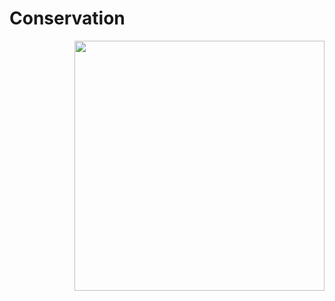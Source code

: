 # Conservation


<img src="https://jaredjbeck.github.io/images/IMG_6664.jpg" width="400" align="right"> 
